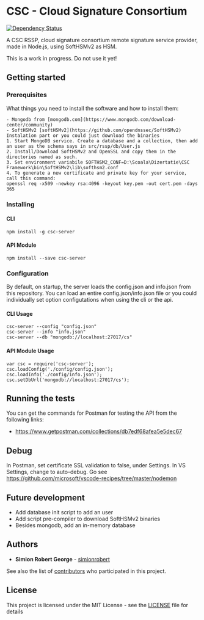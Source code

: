 # CSC - Cloud Signature Consortium

[![Dependency Status](https://david-dm.org/simionrobert/CSC-Framework/status.svg?path=src/rssp)](https://david-dm.org/simionrobert/CSC-Framework?path=src/rssp)

A CSC RSSP, cloud signature consortium remote signature service provider, made in Node.js, using SoftHSMv2 as HSM. 

This is a work in progress. Do not use it yet!

## Getting started

### Prerequisites

What things you need to install the software and how to install them:
```
- Mongodb from [mongodb.com](https://www.mongodb.com/download-center/community)
- SoftHSMv2 [softHSMv2](https://github.com/opendnssec/SoftHSMv2) Instalation part or you could just download the binaries
1. Start MongoDB service. Create a database and a collection, then add an user as the schema says in src/rssp/db/User.js
2. Install/Download SoftHSMv2 and OpenSSL and copy them in the directories named as such.
3. Set environment variabile SOFTHSM2_CONF=D:\Scoala\Dizertatie\CSC Framework\bin\SoftHSMv2\lib\softhsm2.conf
4. To generate a new certificate and private key for your service, call this command: 
openssl req -x509 -newkey rsa:4096 -keyout key.pem -out cert.pem -days 365 

```

### Installing

#### CLI

```
npm install -g csc-server
```

#### API Module

```
npm install --save csc-server 
```

### Configuration
By default, on startup, the server loads the config.json and info.json from this repository.
You can load an entire config.json/info.json file or you could individually set option configutations when using the cli or the api.

#### CLI Usage
```
csc-server --config "config.json"
csc-server --info "info.json"
csc-server --db "mongodb://localhost:27017/cs"
```

#### API Module Usage
```
var csc = require('csc-server');
csc.loadConfig('./config/config.json');
csc.loadInfo('./config/info.json');
csc.setDbUrl('mongodb://localhost:27017/cs');
```


## Running the tests
You can get the commands for Postman for testing the API from the following links:
- https://www.getpostman.com/collections/db7edf68afea5e5dec67


## Debug
In Postman, set certificate SSL validation to false, under Settings.
In VS Settings, change to auto-debug.
Go see https://github.com/microsoft/vscode-recipes/tree/master/nodemon


## Future development
- Add database init script to add an user
- Add script pre-compiler to download SoftHSMv2 binaries
- Besides mongodb, add an in-memory database


## Authors

* **Simion Robert George** - [simionrobert](https://github.com/simionrobert)

See also the list of [contributors](https://github.com/simionrobert/CSC-Framework/contributors) who participated in this project.


## License

This project is licensed under the MIT License - see the [LICENSE](LICENSE) file for details